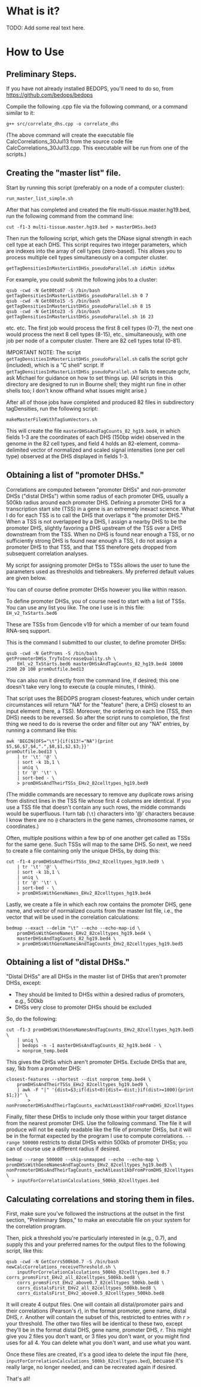 # What is it?

TODO: Add some real text here.

# How to Use

## Preliminary Steps.

If you have not already installed BEDOPS, you'll need to do so, from
<https://github.com/bedops/bedops>

Compile the following .cpp file via the following command, or a command similar
to it:

    g++ src/correlate_dhs.cpp -o correlate_dhs

(The above command will create the executable file CalcCorrelations_30Jul13 from
the source code file CalcCorrelations_30Jul13.cpp. This executable will be run
from one of the scripts.)


## Creating the "master list" file.

Start by running this script (preferably on a node of a computer cluster):

    run_master_list_simple.sh

After that has completed and created the file multi-tissue.master.hg19.bed, run
the following command from the command line:

    cut -f1-3 multi-tissue.master.hg19.bed > masterDHSs.bed3

Then run the following script, which gets the DNase signal strength in each cell
type at each DHS. This script requires two integer parameters, which are indexes
into the array of cell types (zero-based). This allows you to process multiple
cell types simultaneously on a computer cluster.

    getTagDensitiesInMasterListDHSs_pseudoParallel.sh idxMin idxMax

For example, you could submit the following jobs to a cluster:

    qsub -cwd -N Get00to07 -S /bin/bash getTagDensitiesInMasterListDHSs_pseudoParallel.sh 0 7
    qsub -cwd -N Get08to15 -S /bin/bash getTagDensitiesInMasterListDHSs_pseudoParallel.sh 8 15
    qsub -cwd -N Get16to23 -S /bin/bash getTagDensitiesInMasterListDHSs_pseudoParallel.sh 16 23

etc. etc. The first job would process the first 8 cell types (0-7), the next one
would process the next 8 cell types (8-15), etc., simultaneously, with one job
per node of a computer cluster. There are 82 cell types total (0-81).

IMPORTANT NOTE:  The script `getTagDensitiesInMasterListDHSs_pseudoParallel.sh`
calls the script gchr (included), which is a "C shell" script. If
`getTagDensitiesInMasterListDHSs_pseudoParallel.sh` fails to execute gchr, ask
Michael for guidance on how to set things up. (All scripts in this directory are
designed to run in Bourne shell; they might run fine in other shells too; I
don't know offhand what issues might arise.)

After all of those jobs have completed and produced 82 files in subdirectory
tagDensities, run the following script:

    makeMasterFileWithTagSumVectors.sh

This will create the file `masterDHSsAndTagCounts_82_hg19.bed4`, in which fields
1-3 are the coordinates of each DHS (150bp wide) observed in the genome in the
82 cell types, and field 4 holds an 82-element, comma-delimited vector of
normalized and scaled signal intensities (one per cell type) observed at the DHS
displayed in fields 1-3.


## Obtaining a list of "promoter DHSs."

Correlations are computed between "promoter DHSs" and non-promoter DHSs ("distal
DHSs") within some radius of each promoter DHS, usually a 500kb radius around
each promoter DHS. Defining a promoter DHS for a transcription start site (TSS)
in a gene is an extremely inexact science. What I do for each TSS is to call the
DHS that overlaps it "the promoter DHS."  When a TSS is not overlapped by a DHS,
I assign a nearby DHS to be the promoter DHS, slightly favoring a DHS upstream
of the TSS over a DHS downstream from the TSS. When no DHS is found near enough
a TSS, or no sufficiently strong DHS is found near enough a TSS, I do not assign
a promoter DHS to that TSS, and that TSS therefore gets dropped from subsequent
correlation analyses.


My script for assigning promoter DHSs to TSSs allows the user to tune the
parameters used as thresholds and tiebreakers. My preferred default values are
given below.

You can of course define promoter DHSs however you like within reason.

To define promoter DHSs, you of course need to start with a list of TSSs. You
can use any list you like. The one I use is in this file: `EH_v2_TxStarts.bed6`

These are TSSs from Gencode v19 for which a member of our team found RNA-seq
support.

This is the command I submitted to our cluster, to define promoter DHSs:

    qsub -cwd -N GetProms -S /bin/bash getPromoterDHSs_TryToIncreaseQuality.sh \
        EHl_v2_TxStarts.bed6 masterDHSsAndTagCounts_82_hg19.bed4 10000 2500 20 100 promOutfile.bed13

You can also run it directly from the command line, if desired; this one doesn't
take very long to execute (a couple minutes, I think).

That script uses the BEDOPS program closest-features, which under certain
circumstances will return "NA" for the "feature" (here, a DHS) closest to an
input element (here, a TSS). Moreover, the ordering on each line (TSS, then DHS)
needs to be reversed. So after the script runs to completion, the first thing we
need to do is reverse the order and filter out any "NA" entries, by running a
command like this:

    awk 'BEGIN{OFS="\t"}{if($13!="NA"){print $5,$6,$7,$4,".",$8,$1,$2,$3;}}'
    promOutfile.bed13 \
        | tr '\t' '@' \
        | sort -k 1b,1 \
        | uniq \
        | tr '@' '\t' \
        | sort-bed - \
        > promDHSsAndTheirTSSs_EHv2_82celltypes_hg19.bed9

(The middle commands are necessary to remove any duplicate rows arising from
distinct lines in the TSS file whose first 4 columns are identical. If you use a
TSS file that doesn't contain any such rows, the middle commands would be
superfluous. I turn tab (`\t`) characters into '@' characters because I know
there are no `@` characters in the gene names, chromosome names, or
coordinates.)

Often, multiple positions within a few bp of one another get called as TSSs for
the same gene. Such TSSs will map to the same DHS. So next, we need to create a
file containing only the unique DHSs, by doing this:

    cut -f1-4 promDHSsAndTheirTSSs_EHv2_82celltypes_hg19.bed9 \
        | tr '\t' '@' \
        | sort -k 1b,1 \
        | uniq \
        | tr '@' '\t' \
        | sort-bed - \
        > promDHSsWithGeneNames_EHv2_82celltypes_hg19.bed4

Lastly, we create a file in which each row contains the promoter DHS, gene name,
and vector of normalized counts from the master list file, i.e., the vector that
will be used in the correlation calculations:

    bedmap --exact --delim "\t" --echo --echo-map-id \
        promDHSsWithGeneNames_EHv2_82celltypes_hg19.bed4 \
        masterDHSsAndTagCounts_82_hg19.bed4 \
        > promDHSsWithGeneNamesAndTagCounts_EHv2_82celltypes_hg19.bed5

## Obtaining a list of "distal DHSs."

"Distal DHSs" are all DHSs in the master list of DHSs that aren't promoter DHSs,
except:

* They should be limited to DHSs within a desired radius of promoters, e.g.,
  500kb
* DHSs very close to promoter DHSs should be excluded

So, do the following:

    cut -f1-3 promDHSsWithGeneNamesAndTagCounts_EHv2_82celltypes_hg19.bed5 \
        | uniq \
        | bedops -n -1 masterDHSsAndTagCounts_82_hg19.bed4 - \
        > nonprom_temp.bed4

This gives the DHSs which aren't promoter DHSs. Exclude DHSs that are, say, 1kb
from a promoter DHS:

    closest-features --shortest --dist nonprom_temp.bed4 \
        promDHSsAndTheirTSSs_EHv2_82celltypes_hg19.bed9 \
        | awk -F "|" '{dist=$3;if(dist<0){dist=-dist;}if(dist>=1000){print $1;}}' \
            > nonPromoterDHSsAndTheirTagCounts_eachAtLeast1kbFromPromDHS_82celltypes.bed4

Finally, filter these DHSs to include only those within your target distance
from the nearest promoter DHS. Use the following command. The file it will
produce will not be easily readable like the file of promoter DHSs, but it will
be in the format expected by the program I use to compute correlations.
`--range 500000` restricts to distal DHSs within 500kb of promoter DHSs; you can
of course use a different radius if desired.

    bedmap --range 500000 --skip-unmapped --echo --echo-map \
    promDHSsWithGeneNamesAndTagCounts_EHv2_82celltypes_hg19.bed5 \
    nonPromoterDHSsAndTheirTagCounts_eachAtLeast1kbFromPromDHS_82celltypes.bed4 \
      > inputForCorrelationCalculations_500kb_82celltypes.bed


## Calculating correlations and storing them in files.

First, make sure you've followed the instructions at the outset in the first
section, "Preliminary Steps," to make an executable file on your system for the
correlation program.

Then, pick a threshold you're particularly interested in (e.g., 0.7), and supply
this and your preferred names for the output files to the following script, like
this:

    qsub -cwd -N GetCorrs500kb0.7 -S /bin/bash newCalcCorrelations_receiveThreshold.sh \
        inputForCorrelationCalculations_500kb_82celltypes.bed 0.7 corrs_promsFirst_EHv2_all_82celltypes_500kb.bed8 \
        corrs_promsFirst_EHv2_above0.7_82celltypes_500kb.bed8 \
        corrs_distalsFirst_EHv2_all_82celltypes_500kb.bed8 \
        corrs_distalsFirst_EHv2_above0.5_82celltypes_500kb.bed8

It will create 4 output files. One will contain all distal/promoter pairs and
their correlations (Pearson's _r_), in the format promoter, gene name, distal
DHS, _r_. Another will contain the subset of this, restricted to entries with
_r_ > your threshold. The other two files will be identical to these two, except
they'll be in the format distal DHS, gene name, promoter DHS, _r_. This might
give you 2 files you don't want, or 3 files you don't want, or you might find
uses for all 4. You can delete what you don't want, and use what you want.

Once these files are created, it's a good idea to delete the input file (here,
`inputForCorrelationCalculations_500kb_82celltypes.bed`), becuase it's really
large, no longer needed, and can be recreated again if desired.

That's all!
